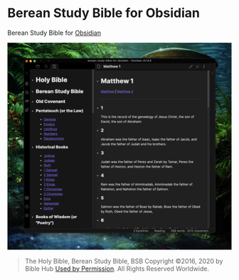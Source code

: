 # Berean Study Bible for Obsidian

Berean Study Bible for [Obsidian](https://obsidian.md)

![screenshot](resources/screenshot-1.png)

> The Holy Bible, Berean Study Bible, BSB
> Copyright &copy;2016, 2020 by Bible Hub
> [Used by Permission](https://berean.bible/terms.htm). All Rights Reserved Worldwide.